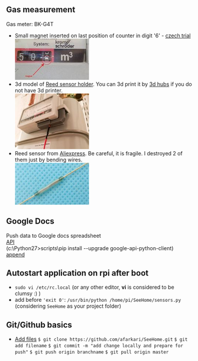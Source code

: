 ## Gas measurement
Gas meter: BK-G4T 
* Small magnet inserted on last position of counter in digit '6' - [czech trial](http://mujweb.cz/videoservis/sdsmicro.htm)<br>
![gasmeter](gasmeter-6.jpg)
* 3d model of [Reed sensor holder](https://www.thingiverse.com/thing:1949041). You can 3d print it by [3d hubs](https://www.3dhubs.com) if you do not have 3d printer.<br>
![holder](sensor-holder.jpg)
* Reed sensor from [Aliexpress](https://www.aliexpress.com/item/10pcs-KSK-1A-Reed-Switch-2x14mm-Green-Glass-Usually-Open-For-Sensors-100-Original/32424207994.html?spm=a2g0s.9042311.0.0.uL3Znj). Be careful, it is fragile. I destroyed 2 of them just by bending wires.<br>
![reed-switch](reed-switch.jpg)

## Google Docs
Push data to Google docs spreadsheet<br>
[API](https://developers.google.com/sheets/api/quickstart/python)<br>
(c:\Python27>scripts\pip install --upgrade google-api-python-client)<br>
[append](https://developers.google.com/sheets/api/reference/rest/v4/spreadsheets.values/append)

## Autostart application on rpi after boot
* `sudo vi /etc/rc.local` (or any other editor, **vi** is considered to be clumsy :) )
* add before `'exit 0'`: `/usr/bin/python /home/pi/SeeHome/sensors.py` (considering `SeeHome` as your project folder)

## Git/Github basics
* [Add files](https://help.github.com/articles/adding-a-file-to-a-repository-using-the-command-line/)
`$ git clone https://github.com/afarkari/SeeHome.git`
`$ git add filename`
`$ git commit -m "add change locally and prepare for push"`
`$ git push origin branchname`
`$ git pull origin master`
